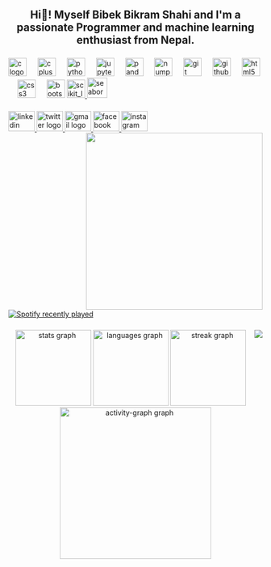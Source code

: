 <h2 align="center">Hi👋! Myself Bibek Bikram Shahi and I'm a passionate Programmer and machine learning enthusiast from Nepal. </h2>

###

<div align="left">
  <img src="https://cdn.jsdelivr.net/gh/devicons/devicon/icons/c/c-original.svg" height="36" alt="c logo"  />
  <img width="14" />
  <img src="https://cdn.jsdelivr.net/gh/devicons/devicon/icons/cplusplus/cplusplus-original.svg" height="36" alt="cplusplus logo"  />
  <img width="14" />
  <img src="https://cdn.jsdelivr.net/gh/devicons/devicon/icons/python/python-original.svg" height="36" alt="python logo"  />
  <img width="14" />
  <img src="https://cdn.simpleicons.org/jupyter/F37626" height="36" alt="jupyter logo"  />
  <img width="14" />
  <img src="https://cdn.jsdelivr.net/gh/devicons/devicon/icons/pandas/pandas-original.svg" height="36" alt="pandas logo"  />
  <img width="14" />
  <img src="https://cdn.jsdelivr.net/gh/devicons/devicon/icons/numpy/numpy-original.svg" height="36" alt="numpy logo"  />
  <img width="14" />
  <img src="https://skillicons.dev/icons?i=git" height="36" alt="git logo"  />
  <img width="14" />
  <img src="https://skillicons.dev/icons?i=github" height="36" alt="github logo"  />
  <img width="14" />
  <img src="https://cdn.simpleicons.org/html5/E34F26" height="36" alt="html5 logo"  />
  <img width="14" />
  <img src="https://cdn.simpleicons.org/css3/1572B6" height="36" alt="css3 logo"  />
  <img width="14" />
  <img src="https://cdn.jsdelivr.net/gh/devicons/devicon/icons/bootstrap/bootstrap-original.svg" height="36" alt="bootstrap logo"  />
  <a href="https://scikit-learn.org/" target="_blank" rel="noreferrer"> <img src="https://upload.wikimedia.org/wikipedia/commons/0/05/Scikit_learn_logo_small.svg" alt="scikit_learn"  height="36"/> </a> <a href="https://seaborn.pydata.org/" target="_blank" rel="noreferrer"> <img src="https://seaborn.pydata.org/_images/logo-mark-lightbg.svg" alt="seaborn" width="40" height="40"/> </a> 
</div>

###

<div align="left">
  <a href="https://www.linkedin.com/in/bibekbikramshahi/" target="_blank">
    <img src="https://raw.githubusercontent.com/maurodesouza/profile-readme-generator/master/src/assets/icons/social/linkedin/default.svg" width="52" height="40" alt="linkedin logo"  />
  </a>
  <a href="https://x.com/Bibekbikram123" target="_blank">
    <img src="https://raw.githubusercontent.com/maurodesouza/profile-readme-generator/master/src/assets/icons/social/twitter/default.svg" width="52" height="40" alt="twitter logo"  />
  </a>
  <a href="bibekbikramshahi6666@gmail.com " target="_blank">
    <img src="https://raw.githubusercontent.com/maurodesouza/profile-readme-generator/master/src/assets/icons/social/gmail/default.svg" width="52" height="40" alt="gmail logo"  />
  </a>
  <a href="https://www.facebook.com/bibek.bikramshahi" target="_blank">
    <img src="https://raw.githubusercontent.com/maurodesouza/profile-readme-generator/master/src/assets/icons/social/facebook/default.svg" width="52" height="40" alt="facebook logo"  />
  </a>
  <a href="https://www.instagram.com/bibek_b_shahi/" target="_blank">
    <img src="https://raw.githubusercontent.com/maurodesouza/profile-readme-generator/master/src/assets/icons/social/instagram/default.svg" width="52" height="40" alt="instagram logo"  />
  </a>
</div>
<img align="right" height="350" src="https://user-images.githubusercontent.com/74038190/221352989-518609ab-b4d1-459e-929f-a08cd2bd9b3c.gif"  />

###

<div align="left">
  <a href="https://open.spotify.com/user/312lvj4pdxndzjlz2fguuf7dystm">
    <img src="https://spotify-recently-played-readme.vercel.app/api?user=312lvj4pdxndzjlz2fguuf7dystm&count=5" alt="Spotify recently played"  />
  </a>
</div>

###

###

<img align="right" src="https://visitor-badge.laobi.icu/badge?page_id=ChiefBibek.ChiefBibek&left_color=darkred&right_color=black"  />

###

<div align="center">
  <img src="https://github-readme-stats.vercel.app/api?username=ChiefBibek&hide_title=true&hide_rank=false&show_icons=true&include_all_commits=true&count_private=true&disable_animations=false&theme=radical&locale=en&hide_border=true&order=1" height="150" alt="stats graph"  />
  <img src="https://github-readme-stats.vercel.app/api/top-langs?username=ChiefBibek&locale=en&hide_title=true&layout=compact&card_width=320&langs_count=7&theme=radical&hide_border=true&order=2" height="150" alt="languages graph"  />
  <img src="https://streak-stats.demolab.com?user=ChiefBibek&locale=en&mode=daily&theme=radical&hide_border=true&border_radius=5&order=3" height="150" alt="streak graph"  />
<!--   <img src="https://github-profile-trophy.vercel.app?username=ChiefBibek&theme=radical&column=-1&row=1&margin-w=8&margin-h=9&no-bg=true&no-frame=true&order=4" height="150" alt="trophy graph"  /> -->
  <img src="https://github-readme-activity-graph.vercel.app/graph?username=ChiefBibek&radius=16&theme=redical&area=true&order=5&hide_border=true&hide_title=true" height="300" alt="activity-graph graph"  />
</div>

###


